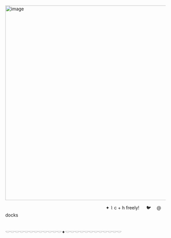       <img width="610" height="610" alt="image" src="https://github.com/user-attachments/assets/539fb76f-afc2-446e-849b-2ae6b75d5717" />

                               ✦ ⌇ c + h freely!    🐦  @ docks

                               𓎟𓎟𓎟𓎟𓎟𓎟𓎟𓎟𓎟𓎟𓎟𓎟✦𓎟𓎟𓎟𓎟𓎟𓎟𓎟𓎟𓎟𓎟𓎟𓎟
